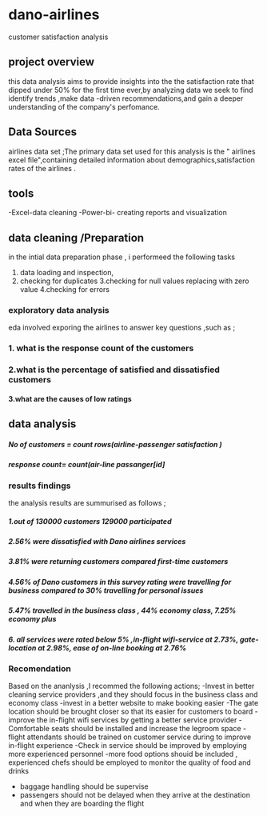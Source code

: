 # dano-airlines
customer satisfaction analysis
## project overview

this data analysis aims to provide insights into the the satisfaction rate that dipped under 50% for the first time ever,by analyzing data we seek to find identify trends ,make data -driven recommendations,and gain a deeper understanding of the company's perfomance.

## Data Sources 

airlines data set ;The primary data set used for this analysis is the " airlines  excel file",containing detailed information about demographics,satisfaction rates of the airlines .

## tools
-Excel-data cleaning
-Power-bi- creating reports and visualization

## data cleaning /Preparation
 in the intial data preparation phase , i performeed the following tasks
1. data loading and inspection,
2. checking for duplicates
3.checking for null values replacing with zero value
4.checking for errors

### exploratory data analysis
eda involved exporing the airlines  to answer key questions ,such as ;
### 1. what is the response count of the customers
### 2.what is the percentage of satisfied and dissatisfied customers
#### 3.what are the causes of low ratings

## data analysis
##### No of customers = count rows(airline-passenger satisfaction )
##### response count= count(air-line passanger[id]

### results findings 
the analysis results are summurised  as follows ;
##### 1.out of 130000 customers 129000 participated
##### 2.56% were dissatisfied with Dano airlines services
##### 3.81% were returning customers compared first-time customers
##### 4.56% of Dano customers in this survey rating were travelling for business compared to 30% travelling for personal issues
##### 5.47% travelled in the business class ,  44% economy class, 7.25% economy plus 
##### 6. all services were rated below 5% ,in-flight wifi-service at 2.73%, gate-location at 2.98%, ease of on-line booking at 2.76%


### Recomendation 
Based on the ananlysis ,I recommed the following actions;
-Invest in better cleaning service providers ,and they should focus in the business class and economy class 
-invest in a better website to  make booking easier 
-The gate location should be brought closer so that its easier for customers to board
-improve the in-flight wifi services by getting a better service provider
-Comfortable  seats should be installed  and increase the legroom space 
-flight attendants should be trained on customer service during  to improve in-flight experience
-Check in service should be improved by employing more experienced personnel 
-more  food options shouid be included , experienced chefs should be employed to monitor the quality of food and drinks 
- baggage handling should be supervise
- passengers should not be delayed when they arrive at the destination and when they are boarding the flight


 
 ### 



